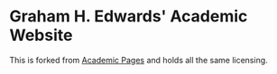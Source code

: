 # Graham H. Edwards' Academic Website

This is forked from [Academic Pages](https://github.com/academicpages/academicpages.github.io) and holds all the same licensing. 

